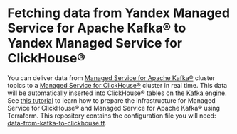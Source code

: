 # Fetching data from Yandex Managed Service for Apache Kafka® to Yandex Managed Service for ClickHouse®

You can deliver data from [Managed Service for Apache Kafka®](https://yandex.cloud/en/docs/managed-kafka) cluster topics to a [Managed Service for ClickHouse®](https://yandex.cloud/en/docs/managed-clickhouse) cluster in real time. This data will be automatically inserted into ClickHouse® tables on the [Kafka engine](https://clickhouse.com/docs/engines/table-engines/integrations/kafka). See [this tutorial](https://yandex.cloud/en/docs/tutorials/dataplatform/fetch-data-from-mkf) to learn how to prepare the infrastructure for Managed Service for ClickHouse® and Managed Service for Apache Kafka® using Terraform. This repository contains the configuration file you will need: [data-from-kafka-to-clickhouse.tf](data-from-kafka-to-clickhouse.tf).
